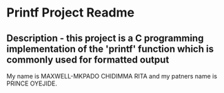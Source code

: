 # Printf Project Readme
## Description - this project is a C  programming implementation of the 'printf' function which is commonly used for formatted output

My name is MAXWELL-MKPADO CHIDIMMA RITA and my patners name is PRINCE OYEJIDE.
